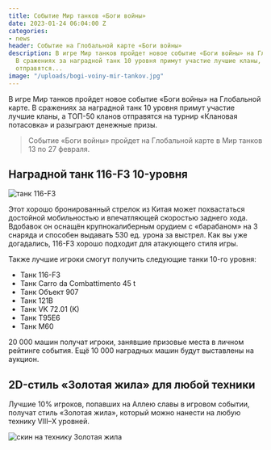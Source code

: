 ```yaml
---
title: Событие Мир танков «Боги войны»
date: 2023-01-24 06:04:00 Z
categories:
- news
header: Событие на Глобальной карте «Боги войны»
description: В игре Мир танков пройдет новое событие «Боги войны» на Глобальной карте.
  В сражениях за наградной танк 10 уровня примут участие лучшие кланы, а ТОП-50 кланов
  отправятся...
image: "/uploads/bogi-voiny-mir-tankov.jpg"
---
```


В игре Мир танков пройдет новое событие «Боги войны» на Глобальной карте. В сражениях за наградной танк 10 уровня примут участие лучшие кланы, а ТОП-50 кланов отправятся на турнир «Клановая потасовка» и разыграют денежные призы.

> Событие «Боги войны» пройдет на Глобальной карте в Мир танков 13 по 27 февраля.

## Наградной танк 116-F3 10-уровня

![танк 116-F3](https://content-wg.gcdn.co/locdoc/bp/116_f3/img/116_f3_4.52913d.png)

Этот хорошо бронированный стрелок из Китая может похвастаться достойной мобильностью и впечатляющей скоростью заднего хода. Вдобавок он оснащён крупнокалиберным орудием с «барабаном» на 3 снаряда и способен выдавать 530 ед. урона за выстрел. Как вы уже догадались, 116-F3 хорошо подходит для атакующего стиля игры.

Также лучшие игроки смогут получить следующие танки 10-го уровня:

* Танк 116-F3
* Танк Carro da Combattimento 45 t
* Танк Объект 907
* Танк 121B
* Танк VK 72.01 (K)
* Танк T95E6
* Танк M60

20 000 машин получат игроки, занявшие призовые места в личном рейтинге события. Ещё 10 000 наградных машин будут выставлены на аукцион.

## 2D-стиль «Золотая жила» для любой техники

Лучшие 10% игроков, попавших на Аллею славы в игровом событии, получат стиль «Золотая жила», который можно нанести на любую технику VIII–X уровней.

![скин на технику Золотая жила](https://ru-wotp.lesta.ru/dcont/fb/image/11_TqlXv1p.jpg)




